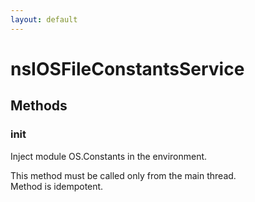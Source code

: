 ```yaml
---
layout: default
---
```


# nsIOSFileConstantsService #

## Methods ##

### init ###
  
Inject module OS.Constants in the environment.  
  
This method must be called only from the main thread.  
Method is idempotent.  
  

